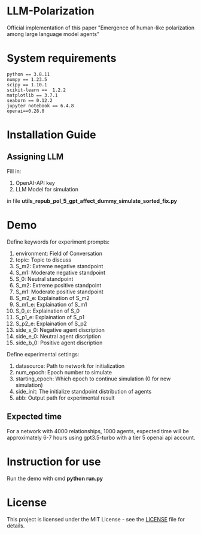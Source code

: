 ﻿# LLM-Polarization

Official implementation of this paper "Emergence of human-like polarization among large language model agents"

# System requirements
```
python == 3.8.11
numpy == 1.23.5
scipy == 1.10.1
scikit-learn ==  1.2.2
matplotlib == 3.7.1
seaborn == 0.12.2
jupyter notebook == 6.4.8
openai==0.28.0
```


# Installation Guide
## Assigning LLM
Fill in:
<ol>
<li> OpenAI-API key
<li> LLM Model for simulation
</ol>
in file <strong>utils_repub_pol_5_gpt_affect_dummy_simulate_sorted_fix.py</strong>

# Demo
Define keywords for experiment prompts:
<ol>
<li> environment: Field of Conversation
<li> topic: Topic to discuss
<li> S_m2: Extreme negative standpoint
<li> S_m1: Moderate negative standpoint
<li> S_0: Neutral standpoint
<li> S_m2: Extreme positive standpoint
<li> S_m1: Moderate positive standpoint
<li> S_m2_e: Explaination of S_m2
<li> S_m1_e: Explaination of S_m1
<li> S_0_e: Explaination of S_0
<li> S_p1_e: Explaination of S_p1
<li> S_p2_e: Explaination of S_p2
<li> side_s_0: Negative agent discription
<li> side_e_0: Neutral agent discription
<li> side_b_0: Positive agent discription
</ol>

Define experimental settings:
<ol>
<li> datasource: Path to network for initialization
<li> num_epoch: Epoch number to simulate
<li> starting_epoch: Which epoch to continue simulation (0 for new simulation)
<li> side_init: The initialize standpoint distribution of agents
<li> abb: Output path for experimental result
</ol>  

## Expected time
For a network with 4000 relationships, 1000 agents, expected time will be approximately 6-7 hours using gpt3.5-turbo with a tier 5 openai api account.

# Instruction for use
Run the demo with cmd <strong>python run.py</strong> 

# License

This project is licensed under the MIT License - see the [LICENSE](LICENSE) file for details.


